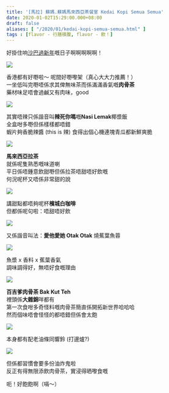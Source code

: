 ```yaml
---
title: '[馬拉] 蘇媽.蘇媽馬來西亞茶餐室 Kedai Kopi Semua Semua'
date: 2020-01-02T15:29:00.000+08:00
draft: false
aliases: [ "/2020/01/kedai-kopi-semua-semua.html" ]
tags : [flavor - 行膳積腹, flavor - 飲！]
---
```


好掛住响[沙巴過新年](https://hidie.net/sabah5a/)嘅日子啊啊啊啊啊！  

![](/images/semuasemua1.jpg)

香港都有好嘢啦～ 呢間好嘢嚟架（真心大大力推薦！）  
一坐低叫完嘢唔係求其俾無味茶而係滿滿香氣嘅**肉骨茶**  
藥材味足唔會過鹹又有肉味，good  

![](/images/semuasemua2.jpg)

其實唔辣只係諧音叫**辣死你嗎**嘅**Nasi Lemak**椰漿飯  
全盒咁多嘢但係樣樣都唔錯  
蝦片夠香脆辣醬 (this is 辣) 食得出個心機連塊青瓜都新鮮爽脆  

![](/images/semuasemua3.jpg)

**馬來西亞拉茶**   
就係呢隻熟悉嘅味道喇  
平日係唔鍾意飲甜嘢但係拉茶唔甜唔好飲嘅  
何況呢杯又唔係非常甜的說  

![](/images/semuasemua4.jpg)

講甜點都唔夠呢杯**檳城白咖啡**  
但都係呢句啦：唔甜唔好飲  

![](/images/semuasemua5.jpg)

又係諧音叫法：**愛他愛她 Otak Otak** 燒蕉葉魚蓉  

![](/images/semuasemua6.jpg)

魚漿 x 香料 x 蕉葉香氣  
調味調得好，無唔好食嘅理由  

![](/images/semuasemua7.jpg)

**百吉爹肉骨茶 Bak Kut Teh**  
裡頭係**大雜錦**咩都有  
第一次食咁多奇怪料嘅肉骨茶簡直係開拓新世界哈哈哈  
然而個味唔會怪怪的都唔錯但係會太飽  

![](/images/semuasemua8.jpg)

本身都有配老油條同響鈴 (打邊爐?)  

![](/images/semuasemua9.jpg)

但係都習慣會要多份油炸鬼啦  
反正有得無限添飲肉骨茶，實浸得晒嚟食嘅  
  
  
呃！好飽飽啊（嗝～）
